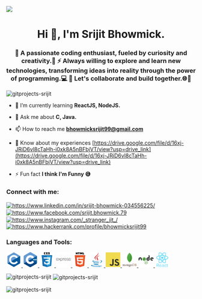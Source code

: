 ![](https://user-images.githubusercontent.com/74038190/225813708-98b745f2-7d22-48cf-9150-083f1b00d6c9.gif)
<h1 align="center">Hi 👋, I'm Srijit Bhowmick.</h1>
<h3 align="center">🔭 A passionate coding enthusiast, fueled by curiosity and creativity.🌟 ⚡ Always willing to explore and learn new technologies, transforming ideas into reality through the power of programming.💻 🤝 Let's collaborate and build together.🌐👯</h3>

<p align="left"> <img src="https://komarev.com/ghpvc/?username=gitprojects-srijit&label=Profile%20views&color=0e75b6&style=flat" alt="gitprojects-srijit" /> </p>

- 🌱 I’m currently learning **ReactJS, NodeJS.**

- 💬 Ask me about **C, Java.**

- 📫 How to reach me **bhowmicksrijit99@gmail.com**

- 📄 Know about my experiences [https://drive.google.com/file/d/16xj-JRiD6vl8cTaHh-i0xk8A5nBFbjVT/view?usp=drive_link](https://drive.google.com/file/d/16xj-JRiD6vl8cTaHh-i0xk8A5nBFbjVT/view?usp=drive_link)

- ⚡ Fun fact **I think I'm Funny 😅**

<h3 align="left">Connect with me:</h3>
<p align="left">
<a href="https://linkedin.com/in/https://www.linkedin.com/in/srijit-bhowmick-034556225/" target="blank"><img align="center" src="https://raw.githubusercontent.com/rahuldkjain/github-profile-readme-generator/master/src/images/icons/Social/linked-in-alt.svg" alt="https://www.linkedin.com/in/srijit-bhowmick-034556225/" height="30" width="40" /></a>
<a href="https://fb.com/https://www.facebook.com/srijit.bhowmick.79" target="blank"><img align="center" src="https://raw.githubusercontent.com/rahuldkjain/github-profile-readme-generator/master/src/images/icons/Social/facebook.svg" alt="https://www.facebook.com/srijit.bhowmick.79" height="30" width="40" /></a>
<a href="https://instagram.com/https://www.instagram.com/_stranger_jit_/" target="blank"><img align="center" src="https://raw.githubusercontent.com/rahuldkjain/github-profile-readme-generator/master/src/images/icons/Social/instagram.svg" alt="https://www.instagram.com/_stranger_jit_/" height="30" width="40" /></a>
<a href="https://www.hackerrank.com/https://www.hackerrank.com/profile/bhowmicksrijit99" target="blank"><img align="center" src="https://raw.githubusercontent.com/rahuldkjain/github-profile-readme-generator/master/src/images/icons/Social/hackerrank.svg" alt="https://www.hackerrank.com/profile/bhowmicksrijit99" height="30" width="40" /></a>
</p>

<h3 align="left">Languages and Tools:</h3>
<p align="left"> <a href="https://www.cprogramming.com/" target="_blank" rel="noreferrer"> <img src="https://raw.githubusercontent.com/devicons/devicon/master/icons/c/c-original.svg" alt="c" width="40" height="40"/> </a> <a href="https://www.w3schools.com/cpp/" target="_blank" rel="noreferrer"> <img src="https://raw.githubusercontent.com/devicons/devicon/master/icons/cplusplus/cplusplus-original.svg" alt="cplusplus" width="40" height="40"/> </a> <a href="https://www.w3schools.com/css/" target="_blank" rel="noreferrer"> <img src="https://raw.githubusercontent.com/devicons/devicon/master/icons/css3/css3-original-wordmark.svg" alt="css3" width="40" height="40"/> </a> <a href="https://expressjs.com" target="_blank" rel="noreferrer"> <img src="https://raw.githubusercontent.com/devicons/devicon/master/icons/express/express-original-wordmark.svg" alt="express" width="40" height="40"/> </a> <a href="https://www.w3.org/html/" target="_blank" rel="noreferrer"> <img src="https://raw.githubusercontent.com/devicons/devicon/master/icons/html5/html5-original-wordmark.svg" alt="html5" width="40" height="40"/> </a> <a href="https://www.java.com" target="_blank" rel="noreferrer"> <img src="https://raw.githubusercontent.com/devicons/devicon/master/icons/java/java-original.svg" alt="java" width="40" height="40"/> </a> <a href="https://developer.mozilla.org/en-US/docs/Web/JavaScript" target="_blank" rel="noreferrer"> <img src="https://raw.githubusercontent.com/devicons/devicon/master/icons/javascript/javascript-original.svg" alt="javascript" width="40" height="40"/> </a> <a href="https://www.mongodb.com/" target="_blank" rel="noreferrer"> <img src="https://raw.githubusercontent.com/devicons/devicon/master/icons/mongodb/mongodb-original-wordmark.svg" alt="mongodb" width="40" height="40"/> </a> <a href="https://nodejs.org" target="_blank" rel="noreferrer"> <img src="https://raw.githubusercontent.com/devicons/devicon/master/icons/nodejs/nodejs-original-wordmark.svg" alt="nodejs" width="40" height="40"/> </a> <a href="https://reactjs.org/" target="_blank" rel="noreferrer"> <img src="https://raw.githubusercontent.com/devicons/devicon/master/icons/react/react-original-wordmark.svg" alt="react" width="40" height="40"/> </a> </p>

<p><img align="left" src="https://github-readme-stats.vercel.app/api/top-langs?username=gitprojects-srijit&show_icons=true&locale=en&layout=compact" alt="gitprojects-srijit" /></p>

<p>&nbsp;<img align="center" src="https://github-readme-stats.vercel.app/api?username=gitprojects-srijit&show_icons=true&locale=en" alt="gitprojects-srijit" /></p>

<p><img align="center" src="https://github-readme-streak-stats.herokuapp.com/?user=gitprojects-srijit&" alt="gitprojects-srijit" /></p>
